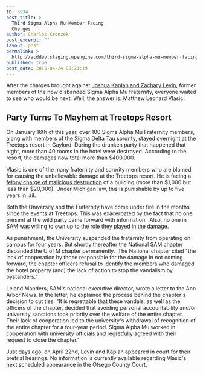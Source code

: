 ```yaml
---
ID: 6534
post_title: >
  Third Sigma Alpha Mu Member Facing
  Charges
author: Charles Kronzek
post_excerpt: ""
layout: post
permalink: >
  http://acddev.staging.wpengine.com/third-sigma-alpha-mu-member-facing-charges.html
published: true
post_date: 2015-04-24 05:21:19
---
```

After the charges brought against <a href="http://acddev.staging.wpengine.com/criminal-charges-for-ski-lodge-vandalism.html">Joshua Kaplan and Zachary Levin</a>, former members of the now disbanded Sigma Alpha Mu fraternity, everyone waited to see who would be next. Well, the answer is: Matthew Leonard Vlasic.<!--more-->
<h2>Party Turns To Mayhem at Treetops Resort</h2>
On January 16th of this year, over 100 Sigma Alpha Mu Fraternity members, along with members of the Sigma Delta Tau sorority, stayed overnight at the Treetops resort in Gaylord. During the drunken party that happened that night, more than 40 rooms in the hotel were destroyed. According to the resort, the damages now total more than $400,000.

Vlasic is one of the many fraternity and sorority members who are blamed for causing the unbelievable damage at the Treetops resort. He is facing a<a title="Michigan Malicious Destruction of Property Lawyers – Malicious Destruction Lawyers" href="http://acddev.staging.wpengine.com/michigan-malicious-destruction-property-lawyers-malicious-destruction-lawyers" target="_blank"> felony charge of malicious destruction</a> of a building (more than $1,000 but less than $20,000). Under Michigan law, this is punishable by up to five years in jail.

Both the University and the Fraternity have come under fire in the months since the events at Treetops. This was exacerbated by the fact that no one present at the wild party came forward with information.  Also, no one in SAM was willing to own up to the role they played in the damage.

As punishment, the University suspended the fraternity from operating on campus for four years. But shortly thereafter the National SAM chapter disbanded the U of M chapter permanently.  The National chapter cited "the lack of cooperation by those responsible for the damage in not coming forward, the chapter officers refusal to identify the members who damaged the hotel property (and) the lack of action to stop the vandalism by bystanders."

Leland Manders, SAM's national executive director, wrote a letter to the Ann Arbor News. In the letter, he explained the process behind the chapter's decision to cut ties. "It is regrettable that these vandals, as well as the officers of the chapter, decided that avoiding personal accountability and/or university sanctions took priority over the welfare of the entire chapter. Their lack of cooperation led to the university's withdrawal of recognition of the entire chapter for a four-year period. Sigma Alpha Mu worked in cooperation with university officials and regretfully agreed with their request to close the chapter."

Just days ago, on April 22nd, Levin and Kaplan appeared in court for their pretrial hearings. No information is currently available regarding Vlasic's next scheduled appearance in the Otsego County Court.